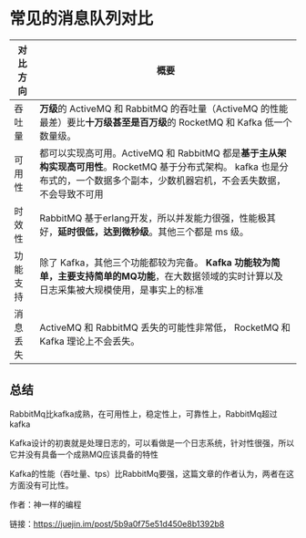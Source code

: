 # 常见的消息队列对比

| 对比方向 | 概要                                                         |
| -------- | ------------------------------------------------------------ |
| 吞吐量   | **万级**的 ActiveMQ 和 RabbitMQ 的吞吐量（ActiveMQ 的性能最差）要比**十万级甚至是百万级**的 RocketMQ 和 Kafka 低一个数量级。 |
| 可用性   | 都可以实现高可用。ActiveMQ 和 RabbitMQ 都是**基于主从架构实现高可用性**。RocketMQ 基于分布式架构。 kafka 也是分布式的，一个数据多个副本，少数机器宕机，不会丢失数据，不会导致不可用 |
| 时效性   | RabbitMQ 基于erlang开发，所以并发能力很强，性能极其好，**延时很低，达到微秒级**。其他三个都是 ms 级。 |
| 功能支持 | 除了 Kafka，其他三个功能都较为完备。 **Kafka 功能较为简单，主要支持简单的MQ功能**，在大数据领域的实时计算以及日志采集被大规模使用，是事实上的标准 |
| 消息丢失 | ActiveMQ 和 RabbitMQ 丢失的可能性非常低， RocketMQ 和 Kafka 理论上不会丢失。 |

## 总结

RabbitMq比kafka成熟，在可用性上，稳定性上，可靠性上，RabbitMq超过kafka

Kafka设计的初衷就是处理日志的，可以看做是一个日志系统，针对性很强，所以它并没有具备一个成熟MQ应该具备的特性

Kafka的性能（吞吐量、tps）比RabbitMq要强，这篇文章的作者认为，两者在这方面没有可比性。

作者：神一样的编程

链接：https://juejin.im/post/5b9a0f75e51d450e8b1392b8

